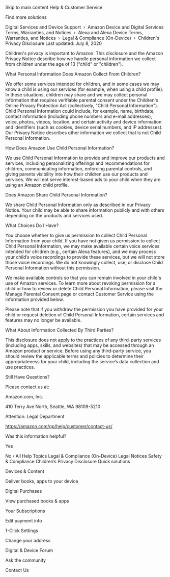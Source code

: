 Skip to main content
Help & Customer Service

Find more solutions

Digital Services and Device Support  ›  Amazon Device and Digital Services Terms, Warranties, and Notices  ›  Alexa and Alexa Device Terms, Warranties, and Notices  ›  Legal & Compliance (On-Device)  › 
Children's Privacy Disclosure
Last updated: July 8, 2020



Children's privacy is important to Amazon. This disclosure and the Amazon Privacy Notice describe how we handle personal information we collect from children under the age of 13 ("child" or "children").

What Personal Information Does Amazon Collect From Children?

We offer some services intended for children, and in some cases we may know a child is using our services (for example, when using a child profile). In these situations, children may share and we may collect personal information that requires verifiable parental consent under the Children's Online Privacy Protection Act (collectively, "Child Personal Information"). Child Personal Information could include, for example, name, birthdate, contact information (including phone numbers and e-mail addresses), voice, photos, videos, location, and certain activity and device information and identifiers (such as cookies, device serial numbers, and IP addresses). Our Privacy Notice describes other information we collect that is not Child Personal Information.

How Does Amazon Use Child Personal Information?

We use Child Personal Information to provide and improve our products and services, including personalizing offerings and recommendations for children, communicating information, enforcing parental controls, and giving parents visibility into how their children use our products and services. We will not serve interest-based ads to your child when they are using an Amazon child profile.

Does Amazon Share Child Personal Information?

We share Child Personal Information only as described in our Privacy Notice. Your child may be able to share information publicly and with others depending on the products and services used.

What Choices Do I Have?

You choose whether to give us permission to collect Child Personal Information from your child. If you have not given us permission to collect Child Personal Information, we may make available certain voice services intended for children (e.g., certain Alexa features), and we may process your child’s voice recordings to provide these services, but we will not store those voice recordings. We do not knowingly collect, use, or disclose Child Personal Information without this permission.

We make available controls so that you can remain involved in your child's use of Amazon services. To learn more about revoking permission for a child or how to review or delete Child Personal Information, please visit the Manage Parental Consent page or contact Customer Service using the information provided below.

Please note that if you withdraw the permission you have provided for your child or request deletion of Child Personal Information, certain services and features may no longer be available.

What About Information Collected By Third Parties?

This disclosure does not apply to the practices of any third-party services (including apps, skills, and websites) that may be accessed through an Amazon product or service. Before using any third-party service, you should review the applicable terms and policies to determine their appropriateness for your child, including the service’s data collection and use practices.

Still Have Questions?

Please contact us at:

Amazon.com, Inc.

410 Terry Ave North, Seattle, WA 98109-5210

Attention: Legal Department

https://amazon.com/gp/help/customer/contact-us/

Was this information helpful?

Yes
 
No
‹ All Help Topics
Legal & Compliance (On-Device)
Legal Notices
Safety & Compliance
Children’s Privacy Disclosure
Quick solutions
	

Devices & Content

Deliver books, apps to your device

	

Digital Purchases

View purchased books & apps

	

Your Subscriptions

Edit payment info

	

1-Click Settings

Change your address

	

Digital & Device Forum

Ask the community

Contact Us